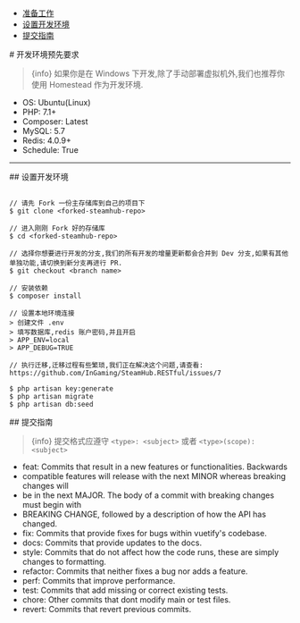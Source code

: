 - [准备工作](#dev-environment-pre-reqs)
- [设置开发环境](#setup-dev-environment)
- [提交指南](#submitting-changes-pull-requests)

<a name="dev-environment-pre-reqs">
# 开发环境预先要求

> {info} 如果你是在 Windows 下开发,除了手动部署虚拟机外,我们也推荐你使用 Homestead 作为开发环境.

* OS: Ubuntu(Linux)
* PHP: 7.1+
* Composer: Latest
* MySQL: 5.7
* Redis: 4.0.9+
* Schedule: True


---

<a name="setup-dev-environment">
## 设置开发环境

~~~shell

// 请先 Fork 一份主存储库到自己的项目下
$ git clone <forked-steamhub-repo>

// 进入刚刚 Fork 好的存储库
$ cd <forked-steamhub-repo>

// 选择你想要进行开发的分支,我们的所有开发的增量更新都会合并到 Dev 分支,如果有其他单独功能,请切换到新分支再进行 PR.
$ git checkout <branch name>

// 安装依赖
$ composer install

// 设置本地环境连接
> 创建文件 .env
> 填写数据库,redis 账户密码,并且开启 
> APP_ENV=local
> APP_DEBUG=TRUE

// 执行迁移,迁移过程有些繁琐,我们正在解决这个问题,请查看: https://github.com/InGaming/SteamHub.RESTful/issues/7

$ php artisan key:generate
$ php artisan migrate
$ php artisan db:seed

~~~

<a name="submitting-changes-pull-requests">
## 提交指南

> {info} 提交格式应遵守 `<type>: <subject>` 或者 `<type>(scope): <subject>`

* feat: Commits that result in a new features or functionalities. Backwards 
* compatible features will release with the next MINOR whereas breaking changes will 
* be in the next MAJOR. The body of a commit with breaking changes must begin with 
* BREAKING CHANGE, followed by a description of how the API has changed.
* fix: Commits that provide fixes for bugs within vuetify's codebase.
* docs: Commits that provide updates to the docs.
* style: Commits that do not affect how the code runs, these are simply changes to formatting.
* refactor: Commits that neither fixes a bug nor adds a feature.
* perf: Commits that improve performance.
* test: Commits that add missing or correct existing tests.
* chore: Other commits that dont modify main or test files.
* revert: Commits that revert previous commits.
